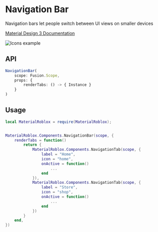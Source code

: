 # Navigation Bar
Navigation bars let people switch between UI views on smaller devices

[Material Design 3 Documentation](https://m3.material.io/styles/icons)

![Icons example](https://firebasestorage.googleapis.com/v0/b/design-spec/o/projects%2Fgoogle-material-3%2Fimages%2Fmalnqdza-02.png?alt=media&token=a7e4f1a8-0547-42b2-81d1-c4346b1915db)

## API
```typescript
NavigationBar(
	scope: Fusion.Scope,
	props: {
		renderTabs: () -> { Instance }
	}
)
```

## Usage
```lua
local MaterialRoblox = require(MaterialRoblox);


MaterialRoblox.Components.NavigationBar(scope, {
    renderTabs = function()
		return {
			MaterialRoblox.Components.NavigationTab(scope, {
				label = "Home",
				icon = "home",
				onActive = function()
					...
				end
			}),
			MaterialRoblox.Components.NavigationTab(scope, {
				label = "Store",
				icon = "shop",
				onActive = function()
					...
				end
			})
		}
	end,
})
```